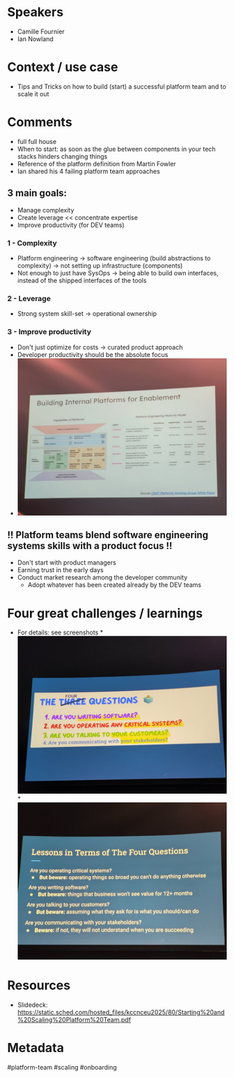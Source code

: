 # Speakers
* Camille Fournier
* Ian Nowland
# Context / use case
* Tips and Tricks on how to build (start) a successful platform team and to scale it out
# Comments
* full full house
* When to start: as soon as the glue between components in your tech stacks hinders changing things
* Reference of the platform definition from Martin Fowler
* Ian shared his 4 failing platform team approaches
## 3 main goals:
* Manage complexity
* Create leverage << concentrate expertise
* Improve productivity (for DEV teams)
### 1 - Complexity
* Platform engineering -> software engineering (build abstractions to complexity) -> not setting up infrastructure (components)
* Not enough to just have SysOps -> being able to build own interfaces, instead of the shipped interfaces of the tools
### 2 - Leverage
* Strong system skill-set -> operational ownership
### 3 - Improve productivity
* Don't just optimize for costs -> curated product approach
* Developer productivity should be the absolute focus
* ![Internal platforms](../attachments/20250402_112019.jpg)

## !! Platform teams blend software engineering systems skills with a product focus !!
 * Don't start with product managers
 * Earning trust in the early days
 * Conduct market research among the developer community
	 * Adopt whatever has been created already by the DEV teams 
# Four great challenges / learnings 
* For details: see screenshots
		* ![](../attachments/20250403_111748.jpg)
		* ![](../attachments/20250403_113053.jpg)
# Resources
* Slidedeck: https://static.sched.com/hosted_files/kccnceu2025/80/Starting%20and%20Scaling%20Platform%20Team.pdf

# Metadata
#platform-team #scaling #onboarding